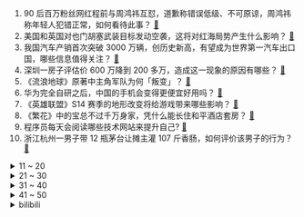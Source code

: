 1. 90 后百万粉丝网红程前与周鸿祎互怼，道歉称错误低级、不可原谅，周鸿祎称年轻人犯错正常，如何看待此事？ [:link:](https://www.zhihu.com/question/639069696)
2. 美国和英国对也门胡塞武装目标发动空袭，这将对红海局势产生什么影响？ [:link:](https://www.zhihu.com/question/639157688)
3. 我国汽车产销首次突破 3000 万辆，创历史新高，有望成为世界第一汽车出口国，哪些信息值得关注？ [:link:](https://www.zhihu.com/question/639048898)
4. 深圳一房子评估价 600 万降到 200 多万，造成这一现象的原因有哪些？ [:link:](https://www.zhihu.com/question/639023094)
5. 《流浪地球》原著中主角军队为何「叛变」？ [:link:](https://www.zhihu.com/question/518629031)
6. 华为完全自研之后，中国的手机会变得更便宜好用吗？ [:link:](https://www.zhihu.com/question/636022059)
7. 《英雄联盟》S14 赛季的地形改变将给游戏带来哪些影响？ [:link:](https://www.zhihu.com/question/638953083)
8. 《繁花》中的宝总不过千万身家，凭什么能长住和平酒店套房？ [:link:](https://www.zhihu.com/question/638620334)
9. 程序员每天会阅读哪些技术网站来提升自己? [:link:](https://www.zhihu.com/question/629894384)
10. 浙江杭州一男子带 12 瓶茅台让摊主灌 107 斤香肠，如何评价该男子的行为？ [:link:](https://www.zhihu.com/question/638855111)
<details>
<summary>11 ~ 20</summary>

11. 如何看待越来越多本科生回炉读职校？回炉学一门技能有必要吗？ [:link:](https://www.zhihu.com/question/639010928)
12. 为什么菩提祖师对孙悟空说“日后惹出祸来，不把师父说出来就行了”？ [:link:](https://www.zhihu.com/question/420346826)
13. 胡塞武装证实对美军舰进行袭击，美方「击落 24 枚导弹和无人机」，哪些信息值得关注？ [:link:](https://www.zhihu.com/question/639010145)
14. 瓦工月入2.5万没人干，传统技术工种高薪仍难招聘现象何解？ [:link:](https://www.zhihu.com/question/638915195)
15. 为什么军队一旦中了埋伏，就必然会大败？ [:link:](https://www.zhihu.com/question/638959905)
16. 贾玲成功减肥 100 斤，你对她在《热辣滚烫》中的角色有什么期待？ [:link:](https://www.zhihu.com/question/639018422)
17. 高盛表示今年沪深 300 回报率或达 19%，维持「高配」中国 A 股，哪些信息值得关注？ [:link:](https://www.zhihu.com/question/639023358)
18. 如果一个中国人能在皇马踢个十年首发，那他咖位有多大？ [:link:](https://www.zhihu.com/question/638798149)
19. 为什么公司更倾向于重新招人而不是留住老员工？ [:link:](https://www.zhihu.com/question/635550954)
20. 如何看待抵达哈尔滨的南方游客「买爆」了当地吃喝玩乐等各种产品？ [:link:](https://www.zhihu.com/question/639068464)
</details>
<details>
<summary>21 ~ 30</summary>

21. 如何评价《英雄联盟》S14 赛季的海量更新？ [:link:](https://www.zhihu.com/question/638952242)
22. 长城汽车2023年完成销售123万辆，如何看待这一成绩？是否长城品牌已完成下蹲，正在起跳？ [:link:](https://www.zhihu.com/question/638424374)
23. 如果河北给哈尔滨回礼该回啥？ [:link:](https://www.zhihu.com/question/638614316)
24. 有没有一张照片可以展示出你所在城市的独特气质？ [:link:](https://www.zhihu.com/question/638918900)
25. 电视剧《繁花》中阿宝想要什么？又在追寻什么？ [:link:](https://www.zhihu.com/question/638083147)
26. 宋朝当年联蒙抗金是不是非常不理性的行为？ [:link:](https://www.zhihu.com/question/635332535)
27. 五六岁的孩子说我以后就想躺平，什么都不想做，你们教我的我都不想学，该怎么回复她呢? [:link:](https://www.zhihu.com/question/637576091)
28. 「人未到礼先至」，有哪些心意满满的年礼可以提前置办？ [:link:](https://www.zhihu.com/question/637095707)
29. 歼 20 首飞 13 周年，恰逢军迷节，大家觉得军迷对歼20 的助攻有哪些？ [:link:](https://www.zhihu.com/question/639010717)
30. 长期「熬夜」会不会让人变丑？熬夜后该如何有效护肤？ [:link:](https://www.zhihu.com/question/638584677)
</details>
<details>
<summary>31 ~ 40</summary>

31. 23-24 赛季 NBA猛龙 120:126 快船，如何评价这场比赛？ [:link:](https://www.zhihu.com/question/639023364)
32. 看陕西朋友一直说陕菜好吃，挺好奇，陕西的朋友能告诉大家什么是陕菜吗？ [:link:](https://www.zhihu.com/question/633913087)
33. 「新晋小土豆」申请北上哈尔滨，有什么好的建议和攻略给我吗？ [:link:](https://www.zhihu.com/question/639038068)
34. 2024年，深度学习，你心目中的top10算法是什么？ [:link:](https://www.zhihu.com/question/638660013)
35. 如何理解 Elon Musk 的第一性原理？ [:link:](https://www.zhihu.com/question/64080129)
36. 坚持长期锻炼身体，真的会变好看吗？ [:link:](https://www.zhihu.com/question/637542853)
37. 假如你流落与世隔绝的群岛，你可以挑选12名《英雄联盟》中的英雄与你共度余生，你会选谁？ [:link:](https://www.zhihu.com/question/638822667)
38. 国家移民管理局推出多项新措施，进一步便利外籍人员来华，有哪些信息值得关注？ [:link:](https://www.zhihu.com/question/639014885)
39. 报告显示「 复旦本科毕业生直接就业不到两成」，你如何看待此事？ [:link:](https://www.zhihu.com/question/638920884)
40. 报道称「联合国一直升机在索马里遭劫持，已有 1 人死亡 2 人失踪」，哪些信息值得关注？ [:link:](https://www.zhihu.com/question/639047119)
</details>
<details>
<summary>41 ~ 50</summary>

41. 「人工智能」的到来，会给「新能源车」带来哪些有趣的功能？ [:link:](https://www.zhihu.com/question/639020659)
42. 如果甄嬛入宫后，和浣碧互换了身体，那么浣碧版的甄嬛能活多久，甄嬛作为浣碧的谋士能辅佐浣碧到最后吗？ [:link:](https://www.zhihu.com/question/564666222)
43. 贾玲成功减肥 100 斤，有多不容易？有哪些减肥注意事项？ [:link:](https://www.zhihu.com/question/639018155)
44. 为什么越来越多年轻人喜欢回老家过年?龙年走亲戚给长辈送什么比较合适？ [:link:](https://www.zhihu.com/question/638948011)
45. 能力低该不该自卑？由于能力低产生了极强的「自卑情绪」怎么排解？ [:link:](https://www.zhihu.com/question/638767365)
46. 如何评价 1 月 11 日发布的荣耀 Magic6 系列手机，有哪些亮点和槽点？ [:link:](https://www.zhihu.com/question/639051562)
47. 大连有在2024突然爆火的可能吗？ [:link:](https://www.zhihu.com/question/637862627)
48. 面试Java岗老喜欢盯着JVM问，有那么多项目要调优吗？ [:link:](https://www.zhihu.com/question/635702355)
49. 文笔挑战:“我把爱意藏进风里————”下一句交给你，你会怎么接？ [:link:](https://www.zhihu.com/question/634210925)
50. 如何评价荣耀Magic V2 RSR，首款折叠屏保时捷设计手机有哪些亮点？ [:link:](https://www.zhihu.com/question/639076890)
</details><details>
<summary>bilibili</summary>

</details>